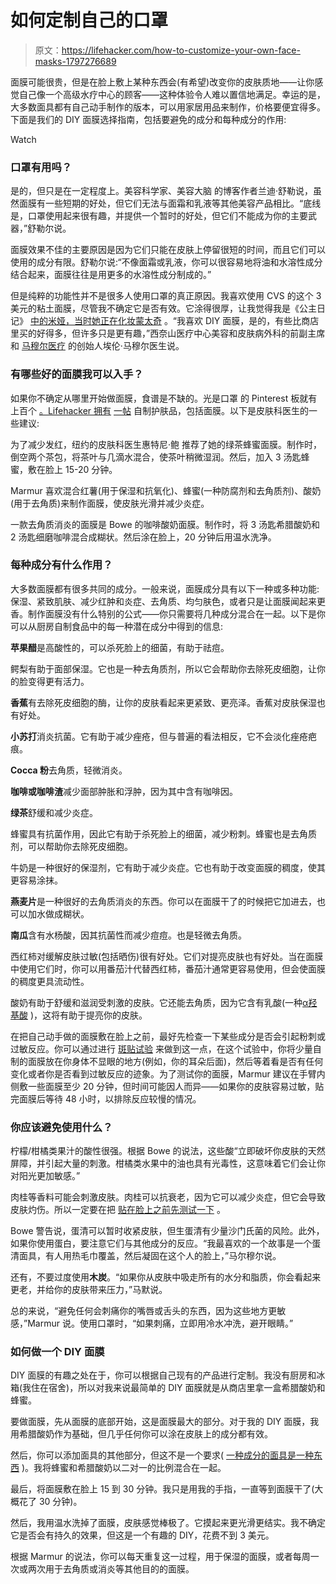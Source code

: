 # 如何定制自己的口罩

> 原文：<https://lifehacker.com/how-to-customize-your-own-face-masks-1797276689>

面膜可能很贵，但是在脸上敷上某种东西会(有希望)改变你的皮肤质地——让你感觉自己像一个高级水疗中心的顾客——这种体验令人难以置信地满足。幸运的是，大多数面具都有自己动手制作的版本，可以用家居用品来制作，价格要便宜得多。下面是我们的 DIY 面膜选择指南，包括要避免的成分和每种成分的作用:

Watch

### 口罩有用吗？

是的，但只是在一定程度上。美容科学家、美容大脑 的博客作者兰迪·舒勒说，虽然面膜有一些短期的好处，但它们无法与面霜和乳液等其他美容产品相比。“底线是，口罩使用起来很有趣，并提供一个暂时的好处，但它们不能成为你的主要武器，”舒勒尔说。

面膜效果不佳的主要原因是因为它们只能在皮肤上停留很短的时间，而且它们可以使用的成分有限。舒勒尔说:“不像面霜或乳液，你可以很容易地将油和水溶性成分结合起来，面膜往往是用更多的水溶性成分制成的。”

但是纯粹的功能性并不是很多人使用口罩的真正原因。我喜欢使用 CVS 的这个 3 美元的粘土面膜，尽管我不确定它是否有效。它涂得很厚，让我觉得我是《公主日记》 [中的米娅，当时她正在化妆蒙太奇](https://www.youtube.com/watch?time_continue=178&v=nUjlBP5gUrQ) 。“我喜欢 DIY 面膜，是的，有些比商店里买的好得多，但许多只是更有趣，”西奈山医疗中心美容和皮肤病外科的前副主席和 [马穆尔医疗](http://marmurmedical.com) 的创始人埃伦·马穆尔医生说。

### 有哪些好的面膜我可以入手？

如果你不确定从哪里开始做面膜，食谱是不缺的。光是口罩 的 Pinterest 板就有上百个 [。Lifehacker 拥有](https://www.pinterest.com/jck25/diy-face-masks/?lp=true) [一帖](http://lifehacker.com/solve-your-most-annoying-skin-problems-with-these-house-5993991) 自制护肤品，包括面膜。以下是皮肤科医生的一些建议:

为了减少发红，纽约的皮肤科医生惠特尼·鲍 推荐了她的绿茶蜂蜜面膜。制作时，倒空两个茶包，将茶叶与几滴水混合，使茶叶稍微湿润。然后，加入 3 汤匙蜂蜜，敷在脸上 15-20 分钟。

Marmur 喜欢混合红薯(用于保湿和抗氧化)、蜂蜜(一种防腐剂和去角质剂)、酸奶(用于去角质)来制作面膜，使皮肤光滑并减少炎症。

一款去角质消炎的面膜是 Bowe 的咖啡酸奶面膜。制作时，将 3 汤匙希腊酸奶和 2 汤匙细磨咖啡混合成糊状。然后涂在脸上，20 分钟后用温水洗净。

### 每种成分有什么作用？

大多数面膜都有很多共同的成分。一般来说，面膜成分具有以下一种或多种功能:保湿、紧致肌肤、减少红肿和炎症、去角质、均匀肤色，或者只是让面膜闻起来更香。制作面膜没有什么特别的公式——你只需要将几种成分混合在一起。以下是你可以从厨房自制食品中的每一种潜在成分中得到的信息:

**苹果醋**是高酸性的，可以杀死脸上的细菌，有助于祛痘。

鳄梨有助于面部保湿。它也是一种去角质剂，所以它会帮助你去除死皮细胞，让你的脸变得更有活力。

**香蕉**有去除死皮细胞的酶，让你的皮肤看起来更紧致、更亮泽。香蕉对皮肤保湿也有好处。

**小苏打**消炎抗菌。它有助于减少痤疮，但与普遍的看法相反，它不会淡化痤疮疤痕。

**Cocca 粉**去角质，轻微消炎。

**咖啡或咖啡渣**减少面部肿胀和浮肿，因为其中含有咖啡因。

**绿茶**舒缓和减少炎症。

蜂蜜具有抗菌作用，因此它有助于杀死脸上的细菌，减少粉刺。蜂蜜也是去角质剂，可以帮助你去除死皮细胞。

牛奶是一种很好的保湿剂，它有助于减少炎症。它也有助于改变面膜的稠度，使其更容易涂抹。

**燕麦片**是一种很好的去角质消炎的东西。你可以在面膜干了的时候把它加进去，也可以加水做成糊状。

**南瓜**含有水杨酸，因其抗菌性而减少痘痘。也是轻微去角质。

西红柿对缓解皮肤过敏(包括晒伤)很有好处。它们对提亮皮肤也有好处。当在面膜中使用它们时，你可以用番茄汁代替西红柿，番茄汁通常更容易使用，但会使面膜的稠度更具流动性。

酸奶有助于舒缓和滋润受刺激的皮肤。它还能去角质，因为它含有乳酸(一种[α羟基酸](http://abcnews.go.com/Health/WellnessResource/story?id=7709581#.UGCyD6RSTR0) )，这将有助于提亮你的皮肤。

在把自己动手做的面膜敷在脸上之前，最好先检查一下某些成分是否会引起粉刺或过敏反应。你可以通过进行 [斑贴试验](https://www.reddit.com/r/SkincareAddiction/comments/14sd25/i_just_learned_how_to_do_a_test_patch_properly/) 来做到这一点，在这个试验中，你将少量自制的面膜放在你身体不显眼的地方(例如，你的耳朵后面)，然后等着看是否有任何变化或者你是否看到过敏反应的迹象。为了测试你的面膜，Marmur 建议在手臂内侧敷一些面膜至少 20 分钟，但时间可能因人而异——如果你的皮肤容易过敏，贴完面膜后等待 48 小时，以排除反应较慢的情况。

### 你应该避免使用什么？

柠檬/柑橘类果汁的酸性很强。根据 Bowe 的说法，这些酸“立即破坏你皮肤的天然屏障，并引起大量的刺激。柑橘类水果中的油也具有光毒性，这意味着它们会让你对阳光更加敏感。”

肉桂等香料可能会刺激皮肤。肉桂可以抗衰老，因为它可以减少炎症，但它会导致皮肤灼伤。所以一定要在把 [贴在脸上之前先测试一下](https://www.reddit.com/r/SkincareAddiction/comments/14sd25/i_just_learned_how_to_do_a_test_patch_properly/) 。

Bowe 警告说，蛋清可以暂时收紧皮肤，但生蛋清有少量沙门氏菌的风险。此外，如果你使用蛋白，要注意它们与其他成分的反应。“我最喜欢的一个故事是一个蛋清面具，有人用热毛巾覆盖，然后凝固在这个人的脸上，”马尔穆尔说。

还有，不要过度使用**木炭**。“如果你从皮肤中吸走所有的水分和脂质，你会看起来更老，并给你的皮肤带来压力，”马默说。

总的来说，“避免任何会刺痛你的嘴唇或舌头的东西，因为这些地方更敏感，”Marmur 说。使用口罩时，“如果刺痛，立即用冷水冲洗，避开眼睛。”

### 如何做一个 DIY 面膜

DIY 面膜的有趣之处在于，你可以根据自己现有的产品进行定制。我没有厨房和冰箱(我住在宿舍)，所以对我来说最简单的 DIY 面膜就是从商店里拿一盒希腊酸奶和蜂蜜。

要做面膜，先从面膜的底部开始，这是面膜最大的部分。对于我的 DIY 面膜，我用希腊酸奶作为基础，但几乎任何你可以涂在皮肤上的成分都有效。

然后，你可以添加面具的其他部分，但这不是一个要求( [一种成分的面具是一种东西](https://www.pinterest.com/pin/312789136593677914/) )。我将蜂蜜和希腊酸奶以二对一的比例混合在一起。

最后，将面膜敷在脸上 15 到 30 分钟。我只是用我的手指，一直等到面膜干了(大概花了 30 分钟)。

然后，我用温水洗掉了面膜，皮肤感觉棒极了。它摸起来更光滑更结实。我不确定它是否会有持久的效果，但这是一个有趣的 DIY，花费不到 3 美元。

根据 Marmur 的说法，你可以每天重复这一过程，用于保湿的面膜，或者每周一次或两次用于去角质或消炎等其他目的的面膜。